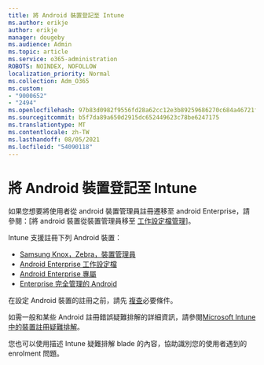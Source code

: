 ```yaml
---
title: 將 Android 裝置登記至 Intune
ms.author: erikje
author: erikje
manager: dougeby
ms.audience: Admin
ms.topic: article
ms.service: o365-administration
ROBOTS: NOINDEX, NOFOLLOW
localization_priority: Normal
ms.collection: Adm_O365
ms.custom:
- "9000652"
- "2494"
ms.openlocfilehash: 97b83d0982f9556fd28a62cc12e3b89259686270c684a46721f0ef3d683e5ae6
ms.sourcegitcommit: b5f7da89a650d2915dc652449623c78be6247175
ms.translationtype: MT
ms.contentlocale: zh-TW
ms.lasthandoff: 08/05/2021
ms.locfileid: "54090118"
---
```

# <a name="enrolling-android-devices-into-intune"></a>將 Android 裝置登記至 Intune

如果您想要將使用者從 android 裝置管理員註冊遷移至 android Enterprise，請參閱：[將 android 裝置從裝置管理員移至 [工作設定檔管理](https://docs.microsoft.com/mem/intune/enrollment/android-move-device-admin-work-profile)]。

Intune 支援註冊下列 Android 裝置：  

- [Samsung Knox，Zebra，裝置管理員](https://docs.microsoft.com/mem/intune/enrollment/android-enroll-device-administrator)
- [Android Enterprise 工作設定檔](https://docs.microsoft.com/mem/intune/enrollment/android-enterprise-overview)
- [Android Enterprise 專屬](https://docs.microsoft.com/mem/intune/enrollment/android-dedicated-devices-fully-managed-enroll)
- [Enterprise 完全管理的 Android](https://docs.microsoft.com/mem/intune/enrollment/android-fully-managed-enroll)

在設定 Android 裝置的註冊之前，請先 [複查](https://docs.microsoft.com/intune/enrollment/android-enroll)必要條件。  

如需一般和某些 Android 註冊錯誤疑難排解的詳細資訊，請參閱[Microsoft Intune 中的裝置註冊疑難排解](https://docs.microsoft.com/mem/intune/enrollment/troubleshoot-android-enrollment)。

您也可以使用描述 Intune 疑難排解 blade 的內容，協助識別您的使用者遇到的 enrolment 問題。

